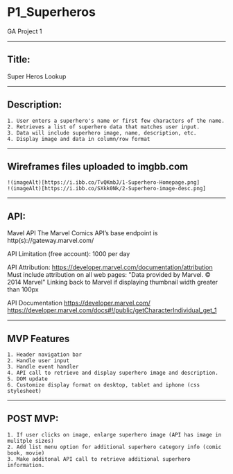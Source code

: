 # P1_Superheros
GA Project 1

---------------------
 Title:
---------------------
  Super Heros Lookup

---------------------
  Description: 
---------------------
	1. User enters a superhero's name or first few characters of the name.
	2. Retrieves a list of superhero data that matches user input.
	3. Data will include superhero image, name, description, etc.
	4. Display image and data in column/row format

---------------------
Wireframes files uploaded to imgbb.com
---------------------
	!(imageAlt)[https://i.ibb.co/TvQKmbJ/1-Superhero-Homepage.png]
	!(imageAlt)[https://i.ibb.co/SXkk0Nk/2-Superhero-image-desc.png]

---------------------
  API: 
---------------------
   Mavel API 
	The Marvel Comics API’s base endpoint is http(s)://gateway.marvel.com/

   API Limitation (free account):
	1000 per day

   API Attribution: https://developer.marvel.com/documentation/attribution
	Must include attribution on all web pages: "Data provided by Marvel. © 2014 Marvel"
	Linking back to Marvel if displaying thumbnail width greater than 100px 

   API Documentation
	https://developer.marvel.com/
	https://developer.marvel.com/docs#!/public/getCharacterIndividual_get_1

---------------------
  MVP Features
---------------------

	1. Header navigation bar
	2. Handle user input
	3. Handle event handler
	4. API call to retrieve and display superhero image and description.
	5. DOM update
	6. Customize display format on desktop, tablet and iphone (css stylesheet)

---------------------
  POST MVP: 
---------------------
	1. If user clicks on image, enlarge superhero image (API has image in mulitple sizes)
	2. Add list menu option for additional superhero category info (comic book, movie)
	3. Make additonal API call to retrieve additional superhero information.



